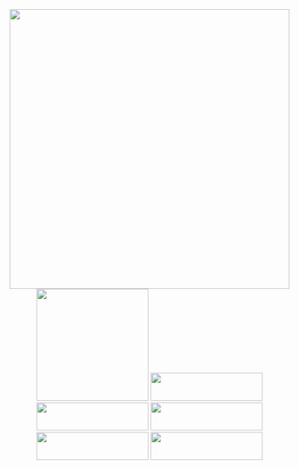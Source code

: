 <div align="center">
  <img src="https://user-images.githubusercontent.com/92689817/232241781-eed0bcfb-a229-428f-b449-375a8d49ffe3.gif" width="500"><br/>
    <img src="https://user-images.githubusercontent.com/92689817/232241904-5a47957e-987d-4b3b-a396-fb02b2604739.svg" style="width: 200px; height: 200px;">
    <img src="https://user-images.githubusercontent.com/92689817/232241905-b4da2267-f6df-40fb-a27e-e4f9e3bc4c7e.svg" style="width: 200px; height: 50px;">
    <img src="https://user-images.githubusercontent.com/92689817/232241906-bcd62d87-9041-4ba5-9044-630053a3bcae.svg" style="width: 200px; height: 50px;">
    <img src="https://user-images.githubusercontent.com/92689817/232241907-c588ee4a-5d4f-4910-8950-1f35b2adace9.svg" style="width: 200px; height: 50px;">
    <img src="https://user-images.githubusercontent.com/92689817/232241908-f9f9a942-fffb-4d98-8e67-072d1ccb9687.svg" style="width: 200px; height: 50px;">
    <img src="https://user-images.githubusercontent.com/92689817/232241909-f1e1c230-223a-45bb-a97c-c441be282eb3.svg" style="width: 200px; height: 50px;">
</div>
